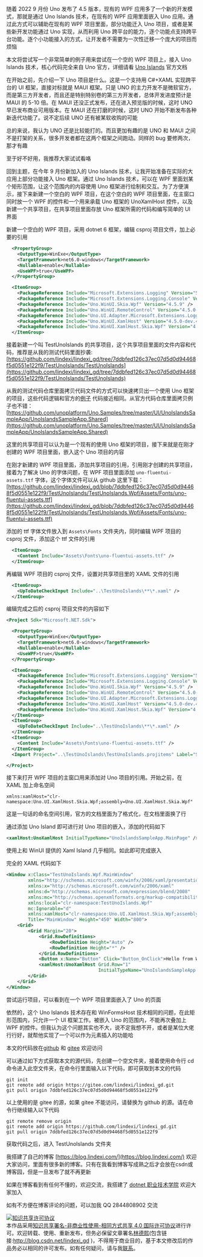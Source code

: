 
随着 2022 9 月份 Uno 发布了 4.5 版本，现有的 WPF 应用多了一个新的开发模式，那就是通过 Uno Islands 技术，在现有的 WPF 应用里面嵌入 Uno 应用。通过此方式可以辅助在现有的 WPF 项目里面，部分功能迁入 Uno 项目，或者是某些新开发功能通过 Uno 实现，从而利用 Uno 跨平台的能力，逐个功能点支持跨平台功能。逐个小功能接入的方式，让开发者不需要为一次性迁移一个庞大的项目而烦恼

<!--more-->



<!-- 博客 -->
<!-- 发布 -->

本文将尝试写一个非常简单的例子用来尝试在一个空的 WPF 项目上，接入 Uno Islands 技术，核心代码完全来自 Uno 官方，详细请看 [Uno Islands](https://platform.uno/docs/articles/guides/uno-islands.html) 官方文档

在开始之前，先介绍一下 Uno 项目是什么。这是一个支持用 C#+XAML 实现跨平台的 UI 框架，直接对标就是 MAUI 框架。只是 UNO 的主力开发不是微软官方，而是第三方开发者，而且还是特别特别卷的第三方开发者，总体开发进度预计是 MAUI 的 5-10 倍。在 MAUI 还没正式发布，还在进入预览版的时候，这时 UNO 早已发布商业可用版本。在 MAUI 还在打磨的时候，这时 UNO 开始不断发布各种新迭代功能了。说不定后续 UNO 还有被某软收购的可能

总的来说，我认为 UNO 还是比较能打的。而且更加有趣的是 UNO 和 MAUI 之间不是打架的关系，很多开发者都在这两个框架之间跑动。同样的 bug 要修两次，那才有趣

至于好不好用，我推荐大家试试看咯

回到主题，在今年 9 月份新加入的 Uno Islands 技术，让我开始准备在实际的大应用上部分功能接入 Uno 框架。通过 Uno Islands 技术，可以在 WPF 里面划某个矩形范围，让这个范围内的内容使用 Uno 框架进行绘制和交互。为了方便演示，接下来新建一个空白的 WPF 项目，在这个空白的 WPF 项目里面，在主窗口同时放一个 WPF 的控件和一个用来承载 Uno 框架的 UnoXamlHost 控件，以及新建一个共享项目，在共享项目里面存放 Uno 框架所需的代码和编写简单的 UI 界面

新建一个空白的 WPF 项目，采用 dotnet 6 框架，编辑 csproj 项目文件，加上必要的引用

```xml
  <PropertyGroup>
    <OutputType>WinExe</OutputType>
    <TargetFramework>net6.0-windows</TargetFramework>
    <Nullable>enable</Nullable>
    <UseWPF>true</UseWPF>
  </PropertyGroup>

  <ItemGroup>
    <PackageReference Include="Microsoft.Extensions.Logging" Version="5.0.0" />
    <PackageReference Include="Microsoft.Extensions.Logging.Console" Version="5.0.0" />
    <PackageReference Include="Uno.WinUI.Skia.Wpf" Version="4.5.9" />
    <PackageReference Include="Uno.WinUI.RemoteControl" Version="4.5.0-dev.453" Condition="'$(Configuration)'=='Debug'" />
    <PackageReference Include="Uno.UI.Adapter.Microsoft.Extensions.Logging" Version="4.5.0-dev.453" />
    <PackageReference Include="Uno.WinUI.XamlHost" Version="4.5.0-dev.453" />
    <PackageReference Include="Uno.WinUI.XamlHost.Skia.Wpf" Version="4.5.0-dev.453" />
  </ItemGroup>
```

接着新建一个叫 TestUnoIslands 的共享项目，这个共享项目里面的文件内容和代码，推荐是从我的测试代码里面抄袭: [https://github.com/lindexi/lindexi_gd/tree/7ddbfed126c37ec07d5d0d94468f5d0551e122f9/TestUnoIslands/TestUnoIslands](https://github.com/lindexi/lindexi_gd/tree/7ddbfed126c37ec07d5d0d94468f5d0551e122f9/TestUnoIslands/TestUnoIslands)

从我的测试代码仓库里面拷贝代码文件的方式可以快速拷贝出一个使用 Uno 框架的项目，这些代码逻辑和官方的[例子](https://github.com/unoplatform/Uno.Samples/tree/master/UI/UnoIslandsSampleApp/UnoIslandsSampleApp.Shared) 代码接近相同。从官方代码仓库里面拷贝例子也不错： [https://github.com/unoplatform/Uno.Samples/tree/master/UI/UnoIslandsSampleApp/UnoIslandsSampleApp.Shared](https://github.com/unoplatform/Uno.Samples/tree/master/UI/UnoIslandsSampleApp/UnoIslandsSampleApp.Shared)

这里的共享项目可以认为是一个现有的使用 Uno 框架的项目，接下来就是在刚才创建的 WPF 项目里面，嵌入这个 Uno 项目的内容

在刚才新建的 WPF 项目里面，添加共享项目的引用，引用刚才创建的共享项目，接着为了解决 Uno 的字体问题，在 WPF 项目里面添加 `uno-fluentui-assets.ttf` 字体，这个字体文件可以从 github 这里下载： [https://github.com/lindexi/lindexi_gd/blob/7ddbfed126c37ec07d5d0d94468f5d0551e122f9/TestUnoIslands/TestUnoIslands.Wpf/Assets/Fonts/uno-fluentui-assets.ttf](https://github.com/lindexi/lindexi_gd/blob/7ddbfed126c37ec07d5d0d94468f5d0551e122f9/TestUnoIslands/TestUnoIslands.Wpf/Assets/Fonts/uno-fluentui-assets.ttf)

添加的 ttf 字体文件放入到 `Assets\Fonts` 文件夹内，同时编辑 WPF 项目的 csproj 文件，添加这个 ttf 文件的引用

```xml
  <ItemGroup>
    <Content Include="Assets\Fonts\uno-fluentui-assets.ttf" />
  </ItemGroup>
```

再编辑 WPF 项目的 csproj 文件，设置对共享项目里的 XAML 文件的引用

```xml
  <ItemGroup>
    <UpToDateCheckInput Include="..\TestUnoIslands\**\*.xaml" />
  </ItemGroup>
```

编辑完成之后的 csproj 项目文件的内容如下

```xml
<Project Sdk="Microsoft.NET.Sdk">

  <PropertyGroup>
    <OutputType>WinExe</OutputType>
    <TargetFramework>net6.0-windows</TargetFramework>
    <Nullable>enable</Nullable>
    <UseWPF>true</UseWPF>
  </PropertyGroup>

  <ItemGroup>
    <PackageReference Include="Microsoft.Extensions.Logging" Version="5.0.0" />
    <PackageReference Include="Microsoft.Extensions.Logging.Console" Version="5.0.0" />
    <PackageReference Include="Uno.WinUI.Skia.Wpf" Version="4.5.9" />
    <PackageReference Include="Uno.WinUI.RemoteControl" Version="4.5.0-dev.453" Condition="'$(Configuration)'=='Debug'" />
    <PackageReference Include="Uno.UI.Adapter.Microsoft.Extensions.Logging" Version="4.5.0-dev.453" />
    <PackageReference Include="Uno.WinUI.XamlHost" Version="4.5.0-dev.453" />
    <PackageReference Include="Uno.WinUI.XamlHost.Skia.Wpf" Version="4.5.0-dev.453" />
  </ItemGroup>
  <ItemGroup>
    <UpToDateCheckInput Include="..\TestUnoIslands\**\*.xaml" />
  </ItemGroup>
  <ItemGroup>
    <Content Include="Assets\Fonts\uno-fluentui-assets.ttf" />
  </ItemGroup>
  <Import Project="..\TestUnoIslands\TestUnoIslands.projitems" Label="Shared" />

</Project>
```

接下来打开 WPF 项目的主窗口用来添加对 Uno 项目的引用。开始之前，在 XAML 加上命名空间

```
xmlns:xamlHost="clr-namespace:Uno.UI.XamlHost.Skia.Wpf;assembly=Uno.UI.XamlHost.Skia.Wpf"
```

这是一句话的命名空间引用，官方的文档里面为了格式化，在文档里面换了行

通过添加 Uno Island 即可进行对 Uno 项目的嵌入，添加的代码如下

```xml
<xamlHost:UnoXamlHost InitialTypeName="UnoIslandsSampleApp.MainPage" />
```

使用上和 WinUI 提供的 Xaml Island 几乎相同。如此即可完成嵌入

完全的 XAML 代码如下

```xml
<Window x:Class="TestUnoIslands.Wpf.MainWindow"
        xmlns="http://schemas.microsoft.com/winfx/2006/xaml/presentation"
        xmlns:x="http://schemas.microsoft.com/winfx/2006/xaml"
        xmlns:d="http://schemas.microsoft.com/expression/blend/2008"
        xmlns:mc="http://schemas.openxmlformats.org/markup-compatibility/2006"
        xmlns:local="clr-namespace:TestUnoIslands.Wpf"
        mc:Ignorable="d"
        xmlns:xamlHost="clr-namespace:Uno.UI.XamlHost.Skia.Wpf;assembly=Uno.UI.XamlHost.Skia.Wpf"
        Title="MainWindow" Height="450" Width="800">
    <Grid>
        <Grid Margin="20">
            <Grid.RowDefinitions>
                <RowDefinition Height="Auto" />
                <RowDefinition Height="*" />
            </Grid.RowDefinitions>
            <Button x:Name="Button" Click="Button_OnClick">Hello from WPF!</Button>
            <xamlHost:UnoXamlHost Grid.Row="1" 
                                  InitialTypeName="UnoIslandsSampleApp.MainPage" />
        </Grid>
    </Grid>
</Window>
```

尝试运行项目，可以看到在一个 WPF 项目里面嵌入了 Uno 的页面

依然的，这个 Uno Islands 技术存在和 WinFormsHost 技术相同的问题，在此矩形范围内，只允许一个 UI 框架工作。被嵌入 Uno 的范围内，不能再次叠加上 WPF 的控件。但我认为这个问题其实也不大，说不定我想不开，或者是某位大佬行行好，就帮他实现了一个可以作为元素插入的功能哈

本文的代码放在[github](https://github.com/lindexi/lindexi_gd/tree/7ddbfed126c37ec07d5d0d94468f5d0551e122f9/TestUnoIslands) 和 [gitee](https://gitee.com/lindexi/lindexi_gd/tree/7ddbfed126c37ec07d5d0d94468f5d0551e122f9/TestUnoIslands) 欢迎访问

可以通过如下方式获取本文的源代码，先创建一个空文件夹，接着使用命令行 cd 命令进入此空文件夹，在命令行里面输入以下代码，即可获取到本文的代码

```
git init
git remote add origin https://gitee.com/lindexi/lindexi_gd.git
git pull origin 7ddbfed126c37ec07d5d0d94468f5d0551e122f9
```

以上使用的是 gitee 的源，如果 gitee 不能访问，请替换为 github 的源。请在命令行继续输入以下代码

```
git remote remove origin
git remote add origin https://github.com/lindexi/lindexi_gd.git
git pull origin 7ddbfed126c37ec07d5d0d94468f5d0551e122f9
```

获取代码之后，进入 TestUnoIslands 文件夹


我搭建了自己的博客 [https://blog.lindexi.com/](https://blog.lindexi.com/) 欢迎大家访问，里面有很多新的博客。只有在我看到博客写成熟之后才会放在csdn或博客园，但是一旦发布了就不再更新

如果在博客看到有任何不懂的，欢迎交流，我搭建了 [dotnet 职业技术学院](https://t.me/dotnet_campus) 欢迎大家加入

如有不方便在博客评论的问题，可以加我 QQ 2844808902 交流

<a rel="license" href="http://creativecommons.org/licenses/by-nc-sa/4.0/"><img alt="知识共享许可协议" style="border-width:0" src="https://licensebuttons.net/l/by-nc-sa/4.0/88x31.png" /></a><br />本作品采用<a rel="license" href="http://creativecommons.org/licenses/by-nc-sa/4.0/">知识共享署名-非商业性使用-相同方式共享 4.0 国际许可协议</a>进行许可。欢迎转载、使用、重新发布，但务必保留文章署名[林德熙](http://blog.csdn.net/lindexi_gd)(包含链接:http://blog.csdn.net/lindexi_gd )，不得用于商业目的，基于本文修改后的作品务必以相同的许可发布。如有任何疑问，请与我[联系](mailto:lindexi_gd@163.com)。